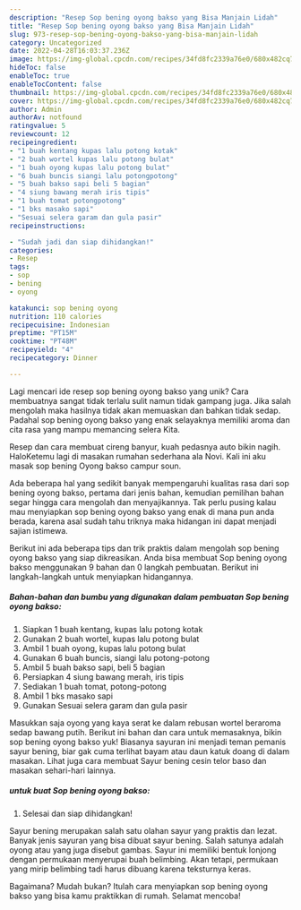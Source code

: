```yaml
---
description: "Resep Sop bening oyong bakso yang Bisa Manjain Lidah"
title: "Resep Sop bening oyong bakso yang Bisa Manjain Lidah"
slug: 973-resep-sop-bening-oyong-bakso-yang-bisa-manjain-lidah
category: Uncategorized
date: 2022-04-28T16:03:37.236Z
image: https://img-global.cpcdn.com/recipes/34fd8fc2339a76e0/680x482cq70/sop-bening-oyong-bakso-foto-resep-utama.jpg
hideToc: false
enableToc: true
enableTocContent: false
thumbnail: https://img-global.cpcdn.com/recipes/34fd8fc2339a76e0/680x482cq70/sop-bening-oyong-bakso-foto-resep-utama.jpg
cover: https://img-global.cpcdn.com/recipes/34fd8fc2339a76e0/680x482cq70/sop-bening-oyong-bakso-foto-resep-utama.jpg
author: Admin
authorAv: notfound
ratingvalue: 5
reviewcount: 12
recipeingredient:
- "1 buah kentang kupas lalu potong kotak"
- "2 buah wortel kupas lalu potong bulat"
- "1 buah oyong kupas lalu potong bulat"
- "6 buah buncis siangi lalu potongpotong"
- "5 buah bakso sapi beli 5 bagian"
- "4 siung bawang merah iris tipis"
- "1 buah tomat potongpotong"
- "1 bks masako sapi"
- "Sesuai selera garam dan gula pasir"
recipeinstructions:

- "Sudah jadi dan siap dihidangkan!"
categories:
- Resep
tags:
- sop
- bening
- oyong

katakunci: sop bening oyong 
nutrition: 110 calories
recipecuisine: Indonesian
preptime: "PT15M"
cooktime: "PT48M"
recipeyield: "4"
recipecategory: Dinner

---
```





Lagi mencari ide resep sop bening oyong bakso yang unik? Cara membuatnya sangat tidak terlalu sulit namun tidak gampang juga. Jika salah mengolah maka hasilnya tidak akan memuaskan dan bahkan tidak sedap. Padahal sop bening oyong bakso yang enak selayaknya memiliki aroma dan cita rasa yang mampu memancing selera Kita.





Resep dan cara membuat cireng banyur, kuah pedasnya auto bikin nagih. HaloKetemu lagi di masakan rumahan sederhana ala Novi. Kali ini aku masak sop bening Oyong bakso campur soun.

Ada beberapa hal yang sedikit banyak mempengaruhi kualitas rasa dari sop bening oyong bakso, pertama dari jenis bahan, kemudian pemilihan bahan segar hingga cara mengolah dan menyajikannya. Tak perlu pusing kalau mau menyiapkan sop bening oyong bakso yang enak di mana pun anda berada, karena asal sudah tahu triknya maka hidangan ini dapat menjadi sajian istimewa.






Berikut ini ada beberapa tips dan trik praktis dalam mengolah sop bening oyong bakso yang siap dikreasikan. Anda bisa membuat Sop bening oyong bakso menggunakan 9 bahan dan 0 langkah pembuatan. Berikut ini langkah-langkah untuk menyiapkan hidangannya.

<!--inarticleads1-->

##### Bahan-bahan dan bumbu yang digunakan dalam pembuatan Sop bening oyong bakso:

1. Siapkan 1 buah kentang, kupas lalu potong kotak
1. Gunakan 2 buah wortel, kupas lalu potong bulat
1. Ambil 1 buah oyong, kupas lalu potong bulat
1. Gunakan 6 buah buncis, siangi lalu potong-potong
1. Ambil 5 buah bakso sapi, beli 5 bagian
1. Persiapkan 4 siung bawang merah, iris tipis
1. Sediakan 1 buah tomat, potong-potong
1. Ambil 1 bks masako sapi
1. Gunakan Sesuai selera garam dan gula pasir


Masukkan saja oyong yang kaya serat ke dalam rebusan wortel beraroma sedap bawang putih. Berikut ini bahan dan cara untuk memasaknya, bikin sop bening oyong bakso yuk! Biasanya sayuran ini menjadi teman pemanis sayur bening, biar gak cuma terlihat bayam atau daun katuk doang di dalam masakan. Lihat juga cara membuat Sayur bening cesin telor baso dan masakan sehari-hari lainnya. 

<!--inarticleads2-->

#####  untuk buat Sop bening oyong bakso:


1. Selesai dan siap dihidangkan!

Sayur bening merupakan salah satu olahan sayur yang praktis dan lezat. Banyak jenis sayuran yang bisa dibuat sayur bening. Salah satunya adalah oyong atau yang juga disebut gambas. Sayur ini memiliki bentuk lonjong dengan permukaan menyerupai buah belimbing. Akan tetapi, permukaan yang mirip belimbing tadi harus dibuang karena teksturnya keras. 

Bagaimana? Mudah bukan? Itulah cara menyiapkan sop bening oyong bakso yang bisa kamu praktikkan di rumah. Selamat mencoba!
